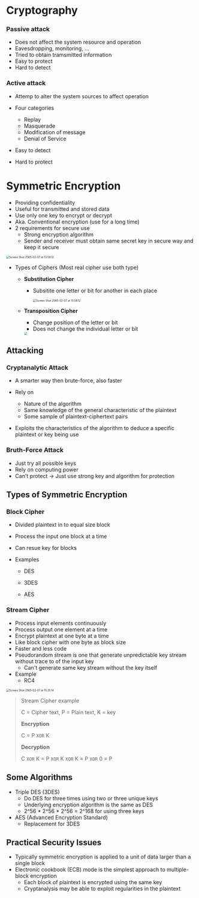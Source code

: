 # Cryptography

### Passive attack

- Does not affect the system resource and operation
- Eavesdropping, monitoring, ...
- Tried to obtain tramsmitted information
- Easy to protect
- Hard to detect

### Active attack

- Attemp to alter the system sources to affect operation

- Four categories
  - Replay
  - Masquerade 
  - Modification of message
  - Denial of Service
- Easy to detect 
- Hard to protect

# Symmetric Encryption

- Providing confidentiality
- Useful for transmitted and stored data
- Use only one key to encrypt or decrypt
- Aka. Conventional encryption (use for a long time)
- 2 requirements for secure use
  - Strong encryption algorithm
  - Sender and receiver must obtain same secret key in secure way and keep it secure

<img src="https://cdn.githubraw.com/thetkpark/csc-works/d0268304/CSC325/Notes/Images/Screen%20Shot%202565-02-07%20at%2013.58.12.png" alt="Screen Shot 2565-02-07 at 13.58.12" style="zoom:50%;" />

- Types of Ciphers (Most real cipher use both type)

  - **Substitution Cipher**

    - Subsitite one letter or bit for another in each place

      <img src="https://cdn.githubraw.com/thetkpark/csc-works/d0268304/CSC325/Notes/Images/Screen%20Shot%202565-02-07%20at%2014.02.54.png" alt="Screen Shot 2565-02-07 at 13.58.12" style="zoom:50%;" />

  - **Transposition Cipher**

    - Change position of the letter or bit
    - Does not change the individual letter or bit
    
    <img src="https://cdn.githubraw.com/thetkpark/csc-works/0a4a0b04/CSC325/Notes/Images/2565-02-07%2015.56.12.jpg" style="zoom:50%;">


## Attacking

### Cryptanalytic Attack

- A smarter way then brute-force, also faster

- Rely on 
  - Nature of the algorithm
  - Same knowledge of the general characteristic of the plaintext
  - Some sample of plaintext-ciphertext pairs
- Exploits the characteristics of the algorithm to deduce a specific plaintext or key being use

### Bruth-Force Attack

- Just try all possible keys
- Rely on computing power
- Can't protect -> Just use strong key and algorithm for protection

## Types of Symmetric Encryption

### Block Cipher

- Divided plaintext in to equal size block

- Process the input one block at a time

- Can resue key for blocks 

- Examples

  - DES

  - 3DES

  - AES


### Stream Cipher

- Process input elements continuously
- Process output one element at a time
- Encrypt plaintext at one byte at a time
- Like block cipher with one byte as block size
- Faster and less code
- Pseudorandom stream is one that generate unpredictable key stream without trace to of the input key
  - Can't generate same key stream without the key itself
- Example
  - RC4


<img src="https://cdn.githubraw.com/thetkpark/csc-works/d0268304/CSC325/Notes/Images/Screen%20Shot%202565-02-07%20at%2015.35.14.png" alt="Screen Shot 2565-02-07 at 15.35.14" style="zoom:50%;" />

> Stream Cipher example
>
> C = Cipher text, P = Plain text, K = key
>
> **Encryption**
>
> C = P `XOR` K 
>
> **Decryption**
>
> C `XOR` K = P `XOR` K `XOR` K = P `XOR` 0 = P

## Some Algorithms

- Triple DES (3DES)
  - Do DES for three times using two or three unique keys
  - Underlying encryption algorithm is the same as DES
  - 2^56 * 2^56 * 2^56 = 2^168 for using three keys
- AES (Advanced Encryption Standard)
  - Replacement for 3DES

## Practical Security Issues

- Typically symmetric encryption is applied to a unit of data larger than a single block
- Electronic cookbook (ECB) mode is the simplest approach to multiple-block encryption
  - Each block of plaintext is encrypted using the same key
  - Cryptanalysis may be able to exploit regularities in the plaintext

